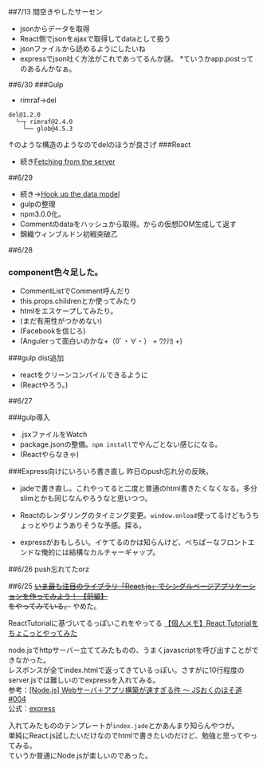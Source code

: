 ##7/13
間空きやしたサーセン
* jsonからデータを取得
* React側でjsonをajaxで取得してdataとして扱う
* jsonファイルから読めるようにしたいね
* expressでjson吐く方法がこれであってるんか謎。
    *ていうかapp.postってのあるんかなぁ。

##6/30
###Gulp
* rimraf→del
```
del@1.2.0
  └─┬ rimraf@2.4.0
    └── glob@4.5.3
```
↑のような構造のようなのでdelのほうが良さげ
###React
* 続き[Fetching from the server](http://facebook.github.io/react/docs/tutorial.html#fetching-from-the-server)

##6/29
* 続き→[Hook up the data model](http://facebook.github.io/react/docs/tutorial.html#hook-up-the-data-model)
* gulpの整理
* npm3.0.0化。
* Commentのdataをハッシュから取得。からの仮想DOM生成して返す
* 錦織ウィンブルドン初戦突破乙

##6/28

### component色々足した。
* CommentListでComment呼んだり
* this.props.childrenとか使ってみたり
* htmlをエスケープしてみたり。
* (まだ有用性がつかめない)
* (Facebookを信じろ)
* (Angulerって面白いのかな+（0ﾟ・∀・） + ﾜｸﾃｶ +)

###gulp dist追加
* reactをクリーンコンパイルできるように
* (Reactやろう。)

##6/27

###gulp導入
* .jsxファイルをWatch
* package.jsonの整備。```npm install```でやんごとない感じになる。
* (Reactやらなきゃ)

###Express向けにいろいろ書き直し
昨日のpush忘れ分の反映。
* jadeで書き直し。これやってると二度と普通のhtml書きたくなくなる。多分slimとかも同じなんやろうなと思いつつ。
+ Reactのレンダリングのタイミング変更。```window.onload```使ってるけどもうちょっとやりようありそうな予感。探る。
* expressがおもしろい。イケてるのかは知らんけど、ぺちぱーなフロントエンドな俺的には結構なカルチャーギャップ。

##6/26
push忘れてたorz

##6/25
~~[いま最も注目のライブラリ「React.js」でシングルページアプリケーションを作ってみよう！ 【前編】](http://codezine.jp/article/detail/8491?p=2)  
をやってみている。~~
やめた。

ReactTutorialに基づいてるっぽいこれをやってる
[【個人メモ】React Tutorialをちょこっとやってみた](http://qiita.com/futoase/items/d536527e0bfe83aea0c5)

node.jsでhttpサーバー立ててみたものの、うまくjavascriptを呼び出すことができなかった。  
レスポンスが全てindex.htmlで返ってきているっぽい。さすがに10行程度のserver.jsでは難しいのでexpressを入れてみる。  
参考：[[Node.js] Webサーバ＋アプリ構築が速すぎる件 〜 JSおくのほそ道 #004](http://qiita.com/hosomichi/items/1991567e56dea41d1021)  
公式：[express](https://www.npmjs.com/package/express)

入れてみたもののテンプレートが```index.jade```とかあんまり知らんやつが。  
単純にReact.js試したいだけなのでhtmlで書きたいのだけど、勉強と思ってやってみる。  
ていうか普通にNode.jsが楽しいのであった。
